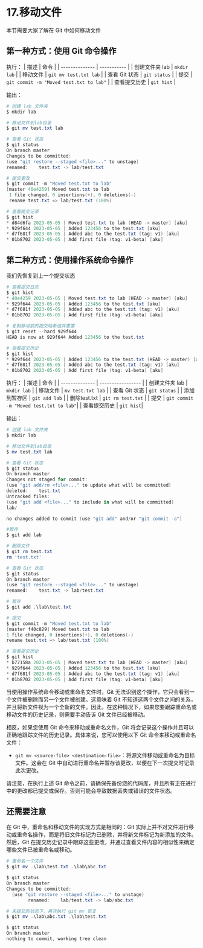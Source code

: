 # 17.移动文件

本节需要大家了解在 Git 中如何移动文件

## 第一种方式：使用 Git 命令操作

执行：
| 描述           | 命令        |
| -------------- | ----------- |
| 创建文件夹 lab | `mkdir lab` |
| 移动文件       |       `git mv test.txt lab`      |
| 查看 Git 状态  |         `git status`    |
| 提交           |        `git commit -m "Moved test.txt to lab"`     |
| 查看提交历史   |         `git hist`    |

输出：

```powershell
# 创建 lab 文件夹
$ mkdir lab

# 移动文件到lab目录
$ git mv test.txt lab

# 查看 Git 状态
$ git status
On branch master
Changes to be committed:
(use "git restore --staged <file>..." to unstage)
renamed:    test.txt -> lab/test.txt

# 提交更改
$ git commit -m "Moved test.txt to lab"
[master 40e4259] Moved test.txt to lab
 1 file changed, 0 insertions(+), 0 deletions(-)
 rename test.txt => lab/test.txt (100%)

# 查看提交记录
$ git hist
* d84d6fa 2023-05-05 | Moved test.txt to lab (HEAD -> master) [aku]
* 929f644 2023-05-05 | Added 123456 to the test.txt [aku]
* d7f681f 2023-05-05 | Added abc to the test.txt (tag: v1) [aku]
* 01b8702 2023-05-05 | Add first file (tag: v1-beta) [aku]
```

## 第二种方式：使用操作系统命令操作

我们先恢复到上一个提交状态

```powershell
# 查看提交日志
$ git hist
* 40e4259 2023-05-05 | Moved test.txt to lab (HEAD -> master) [aku]
* 929f644 2023-05-05 | Added 123456 to the test.txt [aku]
* d7f681f 2023-05-05 | Added abc to the test.txt (tag: v1) [aku]
* 01b8702 2023-05-05 | Add first file (tag: v1-beta) [aku]

# 复制移动前的提交哈希值并重置
$ git reset --hard 929f644
HEAD is now at 929f644 Added 123456 to the test.txt

# 查看提交历史
$ git hist
* 929f644 2023-05-05 | Added 123456 to the test.txt (HEAD -> master) [aku]
* d7f681f 2023-05-05 | Added abc to the test.txt (tag: v1) [aku]
* 01b8702 2023-05-05 | Add first file (tag: v1-beta) [aku]
```

执行：
| 描述           | 命令              |
| -------------- | ----------------- |
| 创建文件夹 lab | `mkdir lab` |
| 移动文件       | `mv test.txt lab` |
| 查看 Git 状态  | `git status` |
| 添加到暂存区   | `git add lab` |
| 删除test.txt   | `git rm test.txt` |
| 提交           | `git commit -m "Moved test.txt to lab"`|
| 查看提交历史   | `git hist`|

输出：

```powershell
# 创建 lab 文件夹
$ mkdir lab

# 移动文件到lab目录
$ mv test.txt lab

# 查看 Git 状态
$ git status
On branch master
Changes not staged for commit:
(use "git add/rm <file>..." to update what will be committed)
deleted:    test.txt
Untracked files:
(use "git add <file>..." to include in what will be committed)
lab/

no changes added to commit (use "git add" and/or "git commit -a")

#暂存
$ git add lab

# 删除文件
$ git rm test.txt
rm 'test.txt'

# 查看 Git 状态
$ git status
On branch master
(use "git restore --staged <file>..." to unstage)
renamed:    test.txt -> lab/test.txt

# 暂存
$ git add .\lab\test.txt

# 提交
$ git commit -m "Moved test.txt to lab"
[master f40c829] Moved test.txt to lab
1 file changed, 0 insertions(+), 0 deletions(-)
rename test.txt => lab/test.txt (100%)

# 查看提交历史
$ git hist
* b77158a 2023-05-05 | Moved test.txt to lab (HEAD -> master) [aku]
* 929f644 2023-05-05 | Added 123456 to the test.txt [aku]
* d7f681f 2023-05-05 | Added abc to the test.txt (tag: v1) [aku]
* 01b8702 2023-05-05 | Add first file (tag: v1-beta) [aku]
```

当使用操作系统命令移动或重命名文件时，Git 无法识别这个操作，它只会看到一个文件被删除而另一个文件被创建。这意味着 Git 不知道这两个文件之间的关系，并且将新文件视为一个全新的文件。因此，在这种情况下，如果您要跟踪重命名或移动文件的历史记录，则需要手动告诉 Git 文件已经被移动。

相反，如果您使用 Git 命令来移动或重命名文件，Git 将会记录这个操作并且可以正确地跟踪文件的历史记录。具体来说，您可以使用以下 Git 命令来移动或重命名文件：

- `git mv <source-file> <destination-file>`：将源文件移动或重命名为目标文件。这会在 Git 中自动进行重命名并暂存该更改，以便在下一次提交时记录此次更改。

请注意，在执行上述 Git 命令之前，请确保先备份您的代码库，并且所有正在进行中的更改都已提交或保存。否则可能会导致数据丢失或错误的文件状态。

## 还需要注意

在 Git 中，重命名和移动文件的实现方式是相同的：Git 实际上并不对文件进行移动或重命名操作，而是将旧文件标记为已删除，并将新文件标记为新添加的文件。然后，Git 在提交历史记录中跟踪这些更改，并通过查看文件内容的相似性来确定哪些文件已被重命名或移动。

```powershell
# 重命名一个文件
$ git mv .\lab\test.txt .\lab\abc.txt

$ git status
On branch master
Changes to be committed:
  (use "git restore --staged <file>..." to unstage)
        renamed:    lab/test.txt -> lab/abc.txt

# 未提交的状态下，再次执行 git mv 恢复
$ git mv .\lab\abc.txt .\lab\test.txt

$ git status
On branch master
nothing to commit, working tree clean
```
